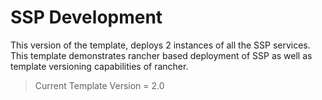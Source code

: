 # SSP Development

This version of the template, deploys 2 instances of all the SSP services. This template demonstrates rancher based deployment of SSP as well as template versioning capabilities of rancher.

> Current Template Version = 2.0